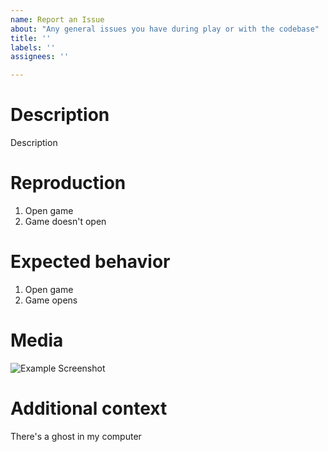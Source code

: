 ```yaml
---
name: Report an Issue
about: "Any general issues you have during play or with the codebase"
title: ''
labels: ''
assignees: ''

---
```


<!--
This is a loose format, write this however you need to
Remove these comments before submitting
-->

# Description
<!--
Explain your issue in detail
Issues without proper explanation are liable to be closed by maintainers
-->

Description

# Reproduction
<!--
Include the steps to reproduce if applicable
Try to be as descriptive as possible
-->

1. Open game
2. Game doesn't open

# Expected behavior
<!--
What should happen?
Why might this not be happening? / Possible solutions  (if you know)
-->

1. Open game
2. Game opens

# Media
<!--
If applicable, add screenshots to help explain your problem
A video of the reproduction would also be useful
-->

![Example Screenshot](https://example.com/thisimageisntreal.png)

# Additional context
<!--
Add any other context about the problem here
Anything you think is related to the issue
-->

There's a ghost in my computer
